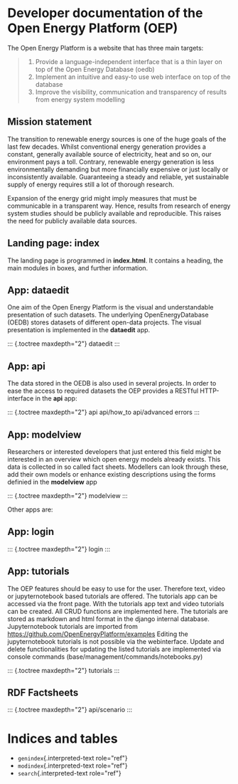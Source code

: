 Developer documentation of the Open Energy Platform (OEP)
=========================================================

The Open Energy Platform is a website that has three main targets:

> 1.  Provide a language-independent interface that is a thin layer on
>     top of the Open Energy Database (oedb)
> 2.  Implement an intuitive and easy-to use web interface on top of the
>     database
> 3.  Improve the visibility, communication and transparency of results
>     from energy system modelling

Mission statement
-----------------

The transition to renewable energy sources is one of the huge goals of
the last few decades. Whilst conventional energy generation provides a
constant, generally available source of electricity, heat and so on, our
environment pays a toll. Contrary, renewable energy generation is less
environmentally demanding but more financially expensive or just locally
or inconsistently available. Guaranteeing a steady and reliable, yet
sustainable supply of energy requires still a lot of thorough research.

Expansion of the energy grid might imply measures that must be
communicable in a transparent way. Hence, results from research of
energy system studies should be publicly available and reproducible.
This raises the need for publicly available data sources.

Landing page: index
-------------------

The landing page is programmed in **index.html**. It contains a heading,
the main modules in boxes, and further information.

App: dataedit
-------------

One aim of the Open Energy Platform is the visual and understandable
presentation of such datasets. The underlying OpenEnergyDatabase (OEDB)
stores datasets of different open-data projects. The visual presentation
is implemented in the **dataedit** app.

::: {.toctree maxdepth="2"}
dataedit
:::

App: api
--------

The data stored in the OEDB is also used in several projects. In order
to ease the access to required datasets the OEP provides a RESTful
HTTP-interface in the **api** app:

::: {.toctree maxdepth="2"}
api api/how\_to api/advanced errors
:::

App: modelview
--------------

Researchers or interested developers that just entered this field might
be interested in an overview which open energy models already exists.
This data is collected in so called fact sheets. Modellers can look
through these, add their own models or enhance existing descriptions
using the forms definied in the **modelview** app

::: {.toctree maxdepth="2"}
modelview
:::

Other apps are:

App: login
----------

::: {.toctree maxdepth="2"}
login
:::

App: tutorials
--------------

The OEP features should be easy to use for the user. Therefore text,
video or jupyternotebook based tutorials are offered. The tutorials app
can be accessed via the front page. With the tutorials app text and
video tutorials can be created. All CRUD functions are implemented here.
The tutorials are stored as markdown and html format in the django
internal database. Jupyternotebook tutorials are imported from
<https://github.com/OpenEnergyPlatform/examples> Editing the
jupyternotebook tutorials is not possible via the webinterface. Update
and delete functionalities for updating the listed tutorials are
implemented via console commands (base/management/commands/notebooks.py)

::: {.toctree maxdepth="2"}
tutorials
:::

RDF Factsheets
--------------

::: {.toctree maxdepth="2"}
api/scenario
:::

Indices and tables
==================

-   `genindex`{.interpreted-text role="ref"}
-   `modindex`{.interpreted-text role="ref"}
-   `search`{.interpreted-text role="ref"}
